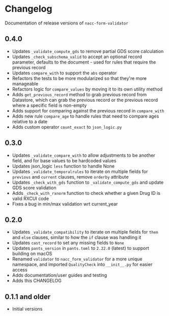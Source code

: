 # Changelog

Documentation of release versions of `nacc-form-validator`

## 0.4.0

* Updates `_validate_compute_gds` to remove partial GDS score calculation
* Updates `_check_subschema_valid` to accept an optional record parameter, defaults to the document - used for rules that require the previous record
* Updates `compare_with` to support the `abs` operator
* Refactors the tests to be more modularized so that they're more manageable
* Refactors logic for `compare_values` by moving it to its own utility method
* Adds `get_previous_record` method to grab previous record from Datastore, which can grab the previous record or the previous record where a specific field is non-empty
* Adds support for comparing against the previous record in `compare_with`
* Adds new rule `compare_age` to handle rules that need to compare ages relative to a date
* Adds custom operator `count_exact` to `json_logic.py`

## 0.3.0

* Updates `_validate_compare_with` to allow adjustments to be another field, and for base values to be hardcoded values
* Updates json_logic `less` function to handle None
* Updates `_validate_temporalrules` to iterate on multiple fields for `previous` and `current` clauses, remove `orderby` attribute
* Updates `_check_with_gds` function to `_validate_compute_gds` and update GDS score validation
* Adds `_check_with_rxnorm` function to check whether a given Drug ID is valid RXCUI code
* Fixes a bug in min/max validation wrt current_year

## 0.2.0

* Updates `_validate_compatibility` to iterate on multiple fields for `then` and `else` clauses, similar to how the `if` clause was handling it
* Updates `cast_record` to set any missing fields to `None`
* Updates `pants_version` in `pants.toml` to `2.22.0` (latest) to support building on macOS
* Renamed `validator` to `nacc_form_validator` for a more unique namespace, and imported `QualityCheck` into `__init__.py` for easier access
* Adds documentation/user guides and testing
* Adds this CHANGELOG

## 0.1.1 and older

* Initial versions
